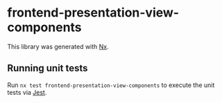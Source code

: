 # frontend-presentation-view-components

This library was generated with [Nx](https://nx.dev).

## Running unit tests

Run `nx test frontend-presentation-view-components` to execute the unit tests via [Jest](https://jestjs.io).
